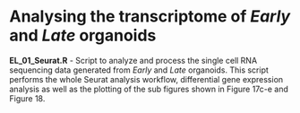 # Analysing the transcriptome of *Early* and *Late* organoids

**EL_01_Seurat.R** - Script to analyze and process the single cell RNA sequencing data generated from *Early* and *Late* organoids. This script performs the whole Seurat analysis workflow, differential gene expression analysis as well as the plotting of the sub figures shown in Figure 17c-e and Figure 18.
